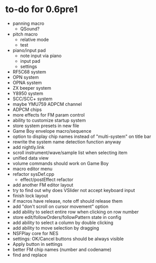 # to-do for 0.6pre1

- panning macro
  - QSound?
- pitch macro
  - relative mode
  - test
- piano/input pad
  - note input via piano
  - input pad
  - settings
- RF5C68 system
- OPN system
- OPNA system
- ZX beeper system
- Y8950 system
- SCC/SCC+ system
- maybe YMU759 ADPCM channel
- ADPCM chips
- more effects for FM param control
- ability to customize startup system
- store system presets in new file
- Game Boy envelope macro/sequence
- option to display chip names instead of "multi-system" on title bar
- rewrite the system name detection function anyway
- add nightly.link
- scroll instrument/wave/sample list when selecting item
- unified data view
- volume commands should work on Game Boy
- macro editor menu
- refactor sysDef.cpp
  - effect/postEffect refactor
- add another FM editor layout
- try to find out why does VSlider not accept keyboard input
- finish lock layout
- if macros have release, note off should release them
- add "don't scroll on cursor movement" option
- add ability to select entire row when clicking on row number
- store edit/followOrders/followPattern state in config
- add ability to select a column by double clicking
- add ability to move selection by dragging
- NSFPlay core for NES
- settings: OK/Cancel buttons should be always visible
- Apply button in settings
- better FM chip names (number and codename)
- find and replace
